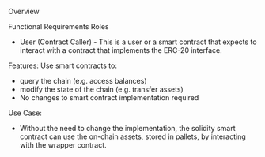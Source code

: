 Overview

Functional Requirements
Roles
- User (Contract Caller) - This is a user or a smart contract that expects to interact with a contract that implements the ERC-20 interface.

Features:
Use smart contracts to:
- query the chain (e.g. access balances)
- modify the state of the chain (e.g. transfer assets)
- No changes to smart contract implementation required

Use Case:
- Without the need to change the implementation, the solidity smart contract can use the on-chain assets, stored in pallets, by interacting with the wrapper contract.
